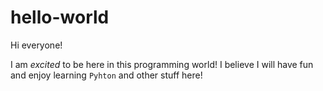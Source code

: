 # hello-world

Hi everyone!

I am *excited* to be here in this programming world!
I believe I will have fun and enjoy learning `Pyhton` and other stuff here!
